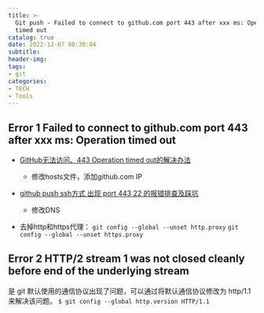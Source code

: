 ```yaml
---
title: >-
  Git push - Failed to connect to github.com port 443 after xxx ms: Operation
  timed out
catalog: true
date: 2022-12-07 00:30:04
subtitle:
header-img:
tags:
- git
categories:
- TECH
- Tools
---
```


## Error 1 Failed to connect to github.com port 443 after xxx ms: Operation timed out
- [GitHub无法访问、443 Operation timed out的解决办法](https://juejin.cn/post/6844904193170341896)
  - 修改hosts文件，添加github.com IP
- [github push ssh方式 出现 port 443 22 的报错排查及踩坑](https://juejin.cn/post/7101271526061637668)
  - 修改DNS

- 去掉http和https代理：
`git config --global --unset http.proxy`
`git config --global --unset https.proxy`


## Error 2 HTTP/2 stream 1 was not closed cleanly before end of the underlying stream

是 git 默认使用的通信协议出现了问题，可以通过将默认通信协议修改为 http/1.1 来解决该问题。
`$ git config --global http.version HTTP/1.1`
